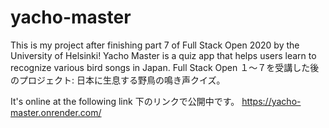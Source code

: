 # yacho-master

This is my project after finishing part 7 of Full Stack Open 2020 by the University of Helsinki!
Yacho Master is a quiz app that helps users learn to recognize various bird songs in Japan.
Full Stack Open １〜７を受講した後のプロジェクト: 日本に生息する野鳥の鳴き声クイズ。

It's online at the following link
下のリンクで公開中です。
https://yacho-master.onrender.com/
